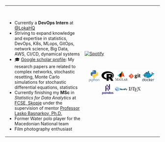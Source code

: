 <table width="100%"> 
  <tr>
  <td width="50%">

&nbsp;<p align="center">
    <ul>
      <li> Currently a <b>DevOps Intern</b> at <a href="https://github.com/LokaHQ">@LokaHQ</a> </li> 
      <li> Striving to expand knowledge and expertise in statistics, DevOps, K8s, MLops, GitOps, network science, Big Data, AWS, CI/CD, dynamical systems</li> 
    <li> 🎓 <a href="https://scholar.google.com/citations?user=OIC1DB0AAAAJ&hl=en&oi=ao">Google scholar profile</a>: My research papers are related to complex networks, stochastic resetting, Monte Carlo simulations for stochastic differential equations, statistics </li>
    <li> Currently finishing my <b>MSc</b> in <i>Statistics for Data Analytics</i> at <a href="https://www.finki.ukim.mk/en">FCSE, Skopje</a> under the supervision of mentor <a href="https://scholar.google.com/citations?hl=en&user=rE6vD68AAAAJ">Professor Lasko Basnarkov, Ph.D.</a> </li>
    <li> Former Water polo player for the Macedonian National team </li>
    <li> Film photography enthusiast </li>
    </ul>

  </p>
  </td>
    
    
  <td width="50%">


&nbsp; <br> [![Spotify](https://zelenkastiot.vercel.app/api/spotify?background_color=534e3c&border_color=ffffff)](https://open.spotify.com/user/31i6q3pm3mzg3zqw6ibtnv4bhr2y)
  
  <br> 
 
  <p align="center">
  <img src="https://github.com/devicons/devicon/blob/master/icons/python/python-original-wordmark.svg" title="Python" **alt="Python" width="40" height="40"/>
  <img alt="R" width="40" height="40" src="https://github.com/devicons/devicon/blob/master/icons/r/r-plain.svg" /> 
  <img alt="Matlab" width="40" height="40" src="https://raw.githubusercontent.com/github/explore/80688e429a7d4ef2fca1e82350fe8e3517d3494d/topics/matlab/matlab.png" /> 
  <img src="https://github.com/devicons/devicon/blob/master/icons/git/git-original-wordmark.svg" title="Git" **alt="Git" width="40" height="40"/>
  <img src="https://github.com/devicons/devicon/blob/master/icons/docker/docker-original-wordmark.svg" title="Docker" width="40" height="40"/>
  <img src="https://github.com/devicons/devicon/blob/master/icons/pandas/pandas-original-wordmark.svg" title="Pandas" **alt="Pandas" width="40" height="40"/>
  <img src="https://github.com/devicons/devicon/blob/master/icons/numpy/numpy-original-wordmark.svg" title="Numpy" **alt="Numpy" width="40" height="40"/>
  <img src="https://github.com/devicons/devicon/blob/master/icons/latex/latex-original.svg" title="LaTeX" **alt="latex" width="40" height="40"/>
  </p>
</td>
</table>


